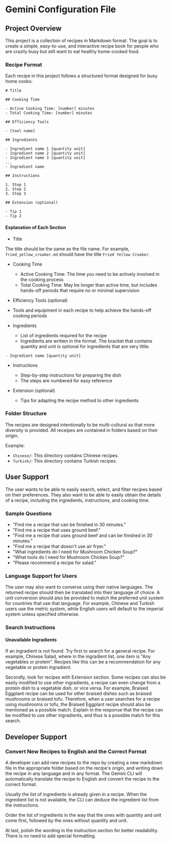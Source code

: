 # Gemini Configuration File

## Project Overview

This project is a collection of recipes in Markdown format. The goal is to create a simple, easy-to-use, and interactive recipe book for people who are crazily busy but still want to eat healthy home-cooked food.

### Recipe Format

Each recipe in this project follows a structured format designed for busy home cooks:
```
# Title

## Cooking Time

- Active Cooking Time: [number] minutes
- Total Cooking Time: [number] minutes

## Efficiency Tools

- [tool name]

## Ingredients

- Ingredient name 1 [quantity unit]
- Ingredient name 2 [quantity unit]
- Ingredient name 3 [quantity unit]
...
- Ingredient name

## Instructions

1. Step 1
2. Step 2
3. Step 3

## Extension (optional)

- Tip 1
- Tip 2
```

#### Explanation of Each Section

- Title

The title should be the same as the file name. For example, `fried_yellow_croaker.md` should have the title `Fried Yellow Croaker`.

- Cooking Time

    - Active Cooking Time: The time you need to be actively involved in the cooking process
    - Total Cooking Time: May be longer than active time, but includes hands-off periods that require no or minimal supervision

- Efficiency Tools (optional)

- Tools and equipment in each recipe to help achieve the hands-off cooking periods

- Ingredients

    - List of ingredients required for the recipe
    - Ingredients are written in the format. The bracket that contains quantity and unit is optional for ingredients that are very little.
```
- Ingredient name [quantity unit]
```

- Instructions

    - Step-by-step instructions for preparing the dish
    - The steps are numbered for easy reference

- Extension (optional)

    - Tips for adapting the recipe method to other ingredients

### Folder Structure

The recipes are designed intentionally to be multi-cultural so that more diversity is provided. All receipes are contained in folders based on their origin.

Example:
- `Chinese/`: This directory contains Chinese recipes.
- `Turkish/`: This directory contains Turkish recipes.

## User Support

The user wants to be able to easily search, select, and filter recipes based on their preferences. They also want to be able to easily obtain the details of a recipe, including the ingredients, instructions, and cooking time.

### Sample Questions

- "Find me a recipe that can be finished in 30 minutes."
- "Find me a recipe that uses ground beef."
- "Find me a recipe that uses ground beef and can be finished in 30 minutes."
- "Find me a recipe that doesn't use air fryer."
- "What ingredients do I need for Mushroom Chicken Soup?"
- "What tools do I need for Mushroom Chicken Soup?"
- "Please recommend a recipe for salad."

### Language Support for Users

The user may also want to converse using their native languages. The returned recipe should then be translated into their language of choice. A unit conversion should also be provided to match the preferred unit system for countries that use that language. For example, Chinese and Turkish users use the metric system, while English users will default to the imperial system unless specified otherwise.

### Search Instructions

#### Unavailable Ingradients

If an ingradient is not found. Try first to search for a general recipe. For example, Chinese Salad, where in the ingradient list, one item is "Any vegetables or protein". Recipes like this can be a recommendation for any vegetable or protein ingradient.

Secondly, look for recipes with Extension section. Some recipes can also be easily modified to use other ingradients, a recipe can even change from a protein dish to a vegetable dish, or vice versa. For example, Braised Eggplant recipe can be used for other braised dishes such as braised mushrooms or braised tofu. Therefore, when a user searches for a recipe using mushrooms or tofu, the Braised Eggplant recipe should also be mentioned as a possible match. Explain in the response that the recipe can be modified to use other ingradients, and thus is a possible match for this search.

## Developer Support

### Convert New Recipes to English and the Correct Format

A developer can add new recipes to the repo by creating a new markdown file in the appropriate folder based on the recipe's origin, and writing down the recipe in any language and in any format. The Gemini CLI will automatically translate the recipe to English and convert the recipe to the correct format.

Usually the list of ingredients is already given in a recipe. When the ingredient list is not available, the CLI can deduce the ingredient list from the instructions.

Order the list of ingredients in the way that the ones with quantity and unit come first, followed by the ones without quantity and unit.

At last, polish the wording in the instruction section for better readability. There is no need to add special formatting.